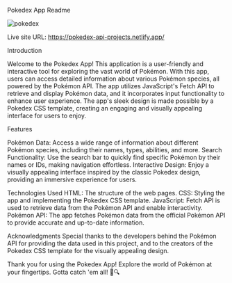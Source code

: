 

Pokedex App Readme

![pokedex](https://github.com/tplatt92/pokemonAPI/assets/118260849/a8e0cb7a-e766-4afa-920f-525ab48b7c3d)

Live site URL: https://pokedex-api-projects.netlify.app/

Introduction

Welcome to the Pokedex App! This application is a user-friendly and interactive tool for exploring the vast world of Pokémon. With this app, users can access detailed information about various Pokémon species, all powered by the Pokémon API. The app utilizes JavaScript's Fetch API to retrieve and display Pokémon data, and it incorporates input functionality to enhance user experience. The app's sleek design is made possible by a Pokedex CSS template, creating an engaging and visually appealing interface for users to enjoy.

Features

Pokémon Data: Access a wide range of information about different Pokémon species, including their names, types, abilities, and more.
Search Functionality: Use the search bar to quickly find specific Pokémon by their names or IDs, making navigation effortless.
Interactive Design: Enjoy a visually appealing interface inspired by the classic Pokedex design, providing an immersive experience for users.

Technologies Used
HTML: The structure of the web pages.
CSS: Styling the app and implementing the Pokedex CSS template.
JavaScript: Fetch API is used to retrieve data from the Pokémon API and enable interactivity.
Pokémon API: The app fetches Pokémon data from the official Pokémon API to provide accurate and up-to-date information.

Acknowledgments
Special thanks to the developers behind the Pokémon API for providing the data used in this project, and to the creators of the Pokedex CSS template for the visually appealing design.

Thank you for using the Pokedex App! Explore the world of Pokémon at your fingertips. Gotta catch 'em all! 🌟🔍

